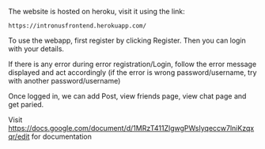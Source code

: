 The website is hosted on heroku, visit it using the link:

```
https://intronusfrontend.herokuapp.com/
```

To use the webapp, first register by clicking Register. Then you can login with your details. 

If there is any error during error registration/Login, follow the error message displayed and act accordingly (if the error is wrong password/username, try with another password/username)

Once logged in, we can add Post, view friends page, view chat page and get paried.

Visit https://docs.google.com/document/d/1MRzT411ZlgwgPWsIyqeccw7lniKzqxqr/edit for documentation
